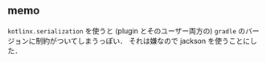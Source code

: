 ## memo
`kotlinx.serialization` を使うと (plugin とそのユーザー両方の) `gradle` のバージョンに制約がついてしまうっぽい．
それは嫌なので jackson を使うことにした．
